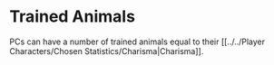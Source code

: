 # Trained Animals

PCs can have a number of trained animals equal to their [[../../Player Characters/Chosen Statistics/Charisma\|Charisma]].